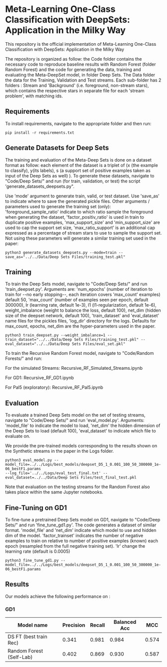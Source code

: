 # Meta-Learning One-Class Classification with DeepSets: Application in the Milky Way

This repository is the official implementation of Meta-Learning One-Class Classification with DeepSets: Application in the Milky Way

The repository is organized as follow: the Code folder contains the necessary code to reproduce baseline results with Random Forest (folder Random Forest) and the code for generating the data, training and evaluating the Meta-DeepSet model, in folder Deep Sets. The Data folder the data for the Training, Validation and Test streams. Each sub-folder has 2 folders : Stream and 'Background' (i.e. foreground, non-stream stars), which contains the respective stars in separate file for each 'stream problem', with matching ids. 

## Requirements

To install requirements, navigate to the appropriate folder and then run:

```setup
pip install -r requirements.txt
```
## Generate Datasets for Deep Sets

The training and evaluation of the Meta-Deep Sets is done on a dataset format as follow: each element of the dataset is a triplet of (x (the example to classify), y(its labels), s (a support set of positive examples taken as input of the Deep Sets as well) ). To generate these datasets, navigate to "Code/Deep Sets/" and run (for train, validation, or test) the script 'generate_datasets_deepsets.py". 

Use 'mode' argument to generate train, valid, or test dataset. 
Use 'save_as' to indicate where to save the generated pickle files.
Other arguments / parameters used to generate the training set (only):  'foreground_sample_ratio' indicate to which ratio sample the foreground when generating the  dataset, 'factor_positiv_ratio' is used in train to duplicate positive examples, 'max_support_size' and 'min_support_size' are used to cap the support set size, 'max_ratio_support' is an additional cap expressed as a percentage of stream stars to use to sample the support set.
Not using these parameters will generate a similar training set used in the paper:

```generate datasets
python3 generate_datasets_deepsets.py --mode=train --save_as="../../Data/Deep Sets Files/training_test.pkl"
```

## Training

To train the Deep Sets model, navigate to "Code/Deep Sets/" and run 'train_deepset.py'. 
Arguments are: 'num_epochs' (number of iteration to train for --no early stopping--, each iteration covers 'max_count' examples) default 50, 'max_count' (number of examples seen per epoch, default 300000), lr (learning rate, default 1e-3), l1 (l1-regularization, default 1e-6), weight_imbalance (weight to balance the loss, default 100), net_dim (hidden size of the deepset network, default 100), 'train_dataset' and 'eval_dataset' name files for the pickles files, 'log_dir' directory for the logs.
Defaults for max_count, epochs, net_dim are the hyper-parameters used in the paper. 

```train
python3 train_deepset.py --weight_imbalance=1 --train_dataset="../../Data/Deep Sets Files/training_test.pkl" --eval_dataset="../../Data/Deep Sets Files/eval_set.pkl"
```

To train the Recursive Random Forest model, navigate to "Code/Random Forests/" and run:

For the simulated Streams:          Recursive_RF_Simulated_Streams.ipynb

For GD1:                            Recursive_RF_GD1.ipynb

For Pal5 (exploratory):             Recursive_RF_Pal5.ipynb

## Evaluation

To evaluate a trained Deep Sets model on the set of testing streams, navigate to "Code/Deep Sets/" and run 'eval_model.py'. 
Arguments: 'model_file' to indicate the model to load, 'net_dim' the hidden dimension of the Deep Sets to load (default 100), 'eval_dataset' to indicate which file to evaluate on.

We provide the pre-trained models corresponding to the results shown on the Synthetic streams in the paper in the Logs folder.

```eval
python3 eval_model.py --model_file=../../Logs/best_models/deepset_D5_1_0.001_100_50_300000_1e-06_bestF1.params
--log_file='../../Logs/eval_test_final.txt' --eval_dataset=../../Data/Deep Sets Files/test_final_test.pkl
```

Note that evaluation on the testing streams for the Random Forest also takes place within the same Jupyter notebooks.

## Fine-Tuning on GD1

To fine-tune a pretrained Deep Sets model on GD1, navigate to "Code/Deep Sets/" and run 'fine_tune_gd1.py'. The code generates a dataset of similar format. 
'model_file' and 'net_dim' indicate which model to use and hidden dim of the model. 'factor_trainset' indicates the number of negative examples to train on relative to number of positive examples (known) each epoch (resampled from the full negative training set). 'lr' change the learning rate (default is 0.0005)

```fine-tune
python3 fine_tune_gd1.py --model_file=../../Logs/best_models/deepset_D5_1_0.001_100_50_300000_1e-06_bestF1.params
```

## Results

Our models achieve the following performance on :

### GD1

| Model name               |  Precision  |  Recall  |  Balanced Acc  |   MCC   |
| ------------------------ |------------ | -------- | -------------- | ------- |
| DS FT (best train Rec)   |    0.341    |   0.981  |     0.984      |  0.574  |
| Random Forest (Self-Lab) |    0.402    |   0.869  |     0.930      |  0.587  |


